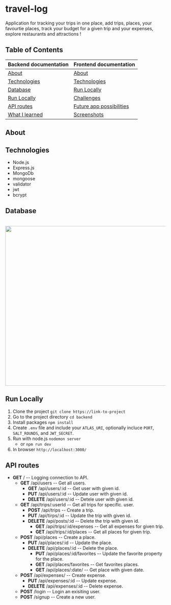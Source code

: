 # travel-log

Application for tracking your trips in one place, add trips, places, your favourtie places, track your budget for a given trip and your expenses, explore restaurants and attractions !

## Table of Contents

  | Backend documentation |   Frontend documentation |
  |:-----| :-----|
  |  [About](#about) |    [About](#about) |
  |  [Technologies](#technologies) |    [Technologies](#technologies) |
  |  [Database](#database) |  [Run Locally](#run-locally) |
  | [Run Locally](#run-locally) |   [Challenges](#challenges) |
  | [API routes](#api-routes) |    [Future app possibilities](#possibilities) |
  | [What I learned](#what-i-learned) |    [Screenshots](#screenshots) |

## About

## Technologies

- Node.js
- Express.js
- MongoDb
- mongoose
- validator
- jwt
- bcrypt

## Database

   <br>
      <img src="/public/images/database.png" width="700" height="500">

## Run Locally

1. Clone the project `git clone https://link-to-project`
2. Go to the project directory `cd backend`
3. Install packages `npm install`
4. Create `.env` file and include your `ATLAS_URI`, optionally incluce `PORT`, `SALT_ROUNDS`, and `JWT_SECRET`.
5. Run with node.js `nodemon server`
   - or `npm run dev`
6. In browser `http://localhost:3000/`

## API routes

- **GET** / -- Logging connection to API.
  - **GET** /api/users -- Get all users.
    - **GET** /api/users/:id -- Get user with given id.
    - **PUT** /api/users/:id -- Update user with given id.
    - **DELETE** /api/users/:id -- Detele user with given id.
  - **GET** /api/trips/:userId -- Get all trips for specific. user.
    - **POST** /api/trips -- Create a trip.
    - **PUT** /api/tirps/:id -- Update the trip with given id.
    - **DELETE** /api/posts/:id -- Delete the trip with given id.
      - **GET** /api/trips/:id/expenses -- Get all expenses for given trip.
      - **GET** /api/trips/:id/places -- Get all places for given trip.
  - **POST** /api/places -- Create a place.
    - **PUT** /api/places/:id -- Update the place.
    - **DELETE** /api/places/:id -- Delete the place.
      - **PUT** /api/places/:id/favorites -- Update the favorite property for the place.
      - **GET** /api/places/favorites -- Get favorites places.
      - **GET** /api/places/:date/ -- Get place with given date.
  - **POST** /api/expenses/ -- Create expense.
    - **PUT** /api/expenses/:id -- Update expense.
    - **DELETE** /api/expenses/:id -- Delete expense.
  - **POST** /login -- Login an exisiting user.
  - **POST** /signup -- Create a new user.
